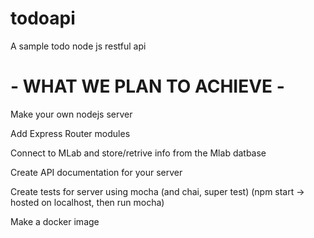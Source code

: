 # todoapi
A sample todo node js restful api

  # - WHAT WE PLAN TO ACHIEVE -
Make your own nodejs server

Add Express Router modules

Connect to MLab and store/retrive info from the Mlab datbase

 Create API documentation for your server
 
 Create tests for server using mocha (and chai, super test) (npm start -> hosted on localhost, then run mocha)
 
 Make a docker image
